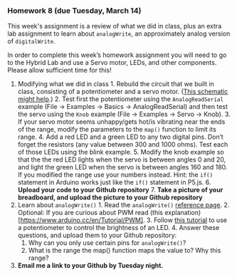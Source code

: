 ### Homework 8 (due Tuesday, March 14)

This week's assignment is a review of what we did in class, plus an extra lab assignment to learn about `analogWrite`, an approximately analog version of `digitalWrite`.

In order to complete this week’s homework assignment you will need to go to the Hybrid Lab and use a Servo motor, LEDs, and other components. Please allow sufficient time for this!

  1. Modifying what we did in class
    1. Rebuild the circuit that we built in class, consisting of a potentiometer and a servo motor. ([This schematic might help](http://wiki.seeedstudio.com/images/a/a6/Arduino_Sidekick_Mini_Servo.jpg).)
    2. Test first the potentiometer using the `AnalogReadSerial` example (File -> Examples -> Basics -> AnalogReadSerial) and then test the servo using the `Knob` example (File -> Examples -> Servo -> Knob).
    3. If your servo motor seems unhappy/gets hot/is vibrating near the ends of the range, modify the parameters to the `map()` function to limit its range.
    4. Add a red LED and a green LED to any two digital pins. Don’t forget the resistors (any value between 300 and 1000 ohms). Test each of those LEDs using the blink example.
    5. Modify the knob example so that the the red LED lights when the servo is between angles 0 and 20, and light the green LED when the servo is between angles 160 and 180. If you modified the range use your numbers instead. Hint: the `if()` statement in Arduino works just like the `if()` statement in P5.js.
    6. **Upload your code to your Github repository**
    7. **Take a picture of your breadboard, and upload the picture to your Github repository**
  2. Learn about `analogWrite()`
    1. Read the `analogWrite()` [reference page](https://www.arduino.cc/en/Reference/AnalogWrite).
    2. Optional: If you are curious about PWM read (this explanation)[https://www.arduino.cc/en/Tutorial/PWM].
    3. Follow [this tutorial](https://www.arduino.cc/en/Tutorial/AnalogInOutSerial) to use a potentiometer to control the brightness of an LED.
    4. Answer these questions, and upload them to your Github repository:
      1. Why can you only use certain pins for `analogWrite()`?
      2. What is the range the map() function maps the value to? Why this range? 
  3. **Email me a link to your Github by Tuesday night.**

